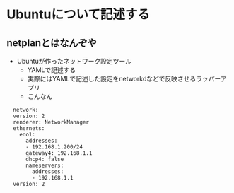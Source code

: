 # Ubuntuについて記述する

## netplanとはなんぞや
- Ubuntuが作ったネットワーク設定ツール
  - YAMLで記述する
  - 実際にはYAMLで記述した設定をnetworkdなどで反映させるラッパーアプリ
  - こんなん

```
  network:
  version: 2
  renderer: NetworkManager
  ethernets:
    eno1:
      addresses:
      - 192.168.1.200/24
      gateway4: 192.168.1.1
      dhcp4: false
      nameservers:
        addresses:
        - 192.168.1.1
  version: 2
```

